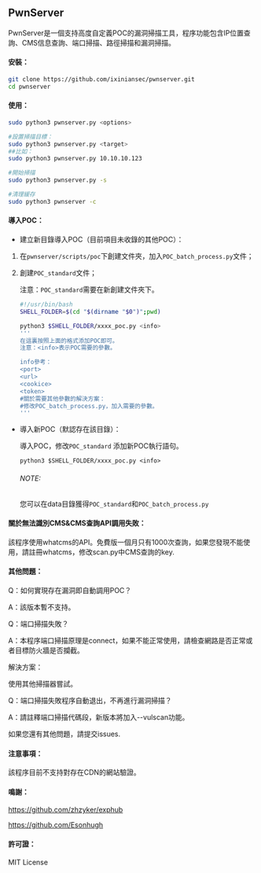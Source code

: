 ## PwnServer

PwnServer是一個支持高度自定義POC的漏洞掃描工具，程序功能包含IP位置查詢、CMS信息查詢、端口掃描、路徑掃描和漏洞掃描。



#### 安裝：

```bash
git clone https://github.com/ixiniansec/pwnserver.git
cd pwnserver
```

#### 使用：

```bash
sudo python3 pwnserver.py <options>

#設置掃描目標：
sudo python3 pwnserver.py <target>
##比如：
sudo python3 pwnserver.py 10.10.10.123

#開始掃描
sudo python3 pwnserver.py -s

#清理緩存
sudo python3 pwnserver -c
```

#### 導入POC：

- 建立新目錄導入POC（目前項目未收錄的其他POC）：

1. 在`pwnserver/scripts/poc`下創建文件夾，加入`POC_batch_process.py`文件；

2. 創建`POC_standard`文件；

   注意：`POC_standard`需要在新創建文件夾下。
   
   ```bash
   #!/usr/bin/bash
   SHELL_FOLDER=$(cd "$(dirname "$0")";pwd)
   
   python3 $SHELL_FOLDER/xxxx_poc.py <info>
   '''
   在這裏按照上面的格式添加POC即可。
   注意：<info>表示POC需要的參數。
   
   info參考：
   <port> 
   <url>
   <cookice>
   <token>
   #關於需要其他參數的解決方案：
   #修改POC_batch_process.py，加入需要的參數。
   '''
   ```

- 導入新POC（默認存在該目錄）：

  導入POC，修改`POC_standard` 添加新POC執行語句。

  `python3 $SHELL_FOLDER/xxxx_poc.py <info>`
  
  
  
  ###### NOTE:
  
  您可以在data目錄獲得`POC_standard`和`POC_batch_process.py`

#### 關於無法識別CMS&CMS查詢API調用失敗：

該程序使用whatcms的API。免費版一個月只有1000次查詢，如果您發現不能使用，請註冊whatcms，修改scan.py中CMS查詢的key.



#### 其他問題：

Q：如何實現存在漏洞即自動調用POC？

A：該版本暫不支持。

Q：端口掃描失敗？

A：本程序端口掃描原理是connect，如果不能正常使用，請檢查網路是否正常或者目標防火牆是否攔截。

解決方案：

使用其他掃描器嘗試。

Q：端口掃描失敗程序自動退出，不再進行漏洞掃描？

A：請註釋端口掃描代碼段，新版本將加入--vulscan功能。

如果您還有其他問題，請提交issues.



#### 注意事項：

該程序目前不支持對存在CDN的網站驗證。



#### 鳴謝：

https://github.com/zhzyker/exphub

https://github.com/Esonhugh

#### 許可證：

MIT License

